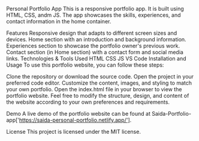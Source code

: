 Personal Portfolio App
This is a responsive portfolio app. It is built using HTML, CSS, andm JS. The app showcases the skills, experiences, and contact information in the home container.

Features
Responsive design that adapts to different screen sizes and devices.
Home section with an introduction and background information.
Experiences section to showcase the portfolio owner's previous work.
Contact section (in Home section) with a contact form and social media links.
Technologies & Tools Used
HTML
CSS
JS
VS Code
Installation and Usage
To use this portfolio website, you can follow these steps:

Clone the repository or download the source code.
Open the project in your preferred code editor.
Customize the content, images, and styling to match your own portfolio.
Open the index.html file in your browser to view the portfolio website.
Feel free to modify the structure, design, and content of the website according to your own preferences and requirements.

Demo
A live demo of the portfolio website can be found at Saida-Portfolio-app['https://saida-personal-portfolio.netlify.app/'].

License
This project is licensed under the MIT license.
